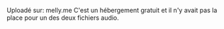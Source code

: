 Uploadé sur: melly.me
C'est un hébergement gratuit et il n'y avait pas la place pour un des deux fichiers audio.
